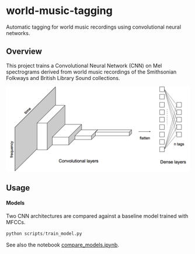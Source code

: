 # world-music-tagging

Automatic tagging for world music recordings using convolutional neural networks. 

## Overview

This project trains a Convolutional Neural Network (CNN) on Mel spectrograms derived from world music recordings of the Smithsonian Folkways and British Library Sound collections. 

![alt tag](https://raw.githubusercontent.com/mpanteli/world-music-tagging/master/data/cnn.png)

## Usage

#### Models

Two CNN architectures are compared against a baseline model trained with MFCCs. 

```python
python scripts/train_model.py
```

See also the notebook [compare_models.ipynb](https://github.com/mpanteli/world-music-tagging/blob/master/notebooks/compare_models.ipynb).
